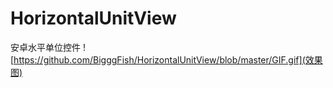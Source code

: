 # HorizontalUnitView
安卓水平单位控件
![https://github.com/BigggFish/HorizontalUnitView/blob/master/GIF.gif](效果图)
